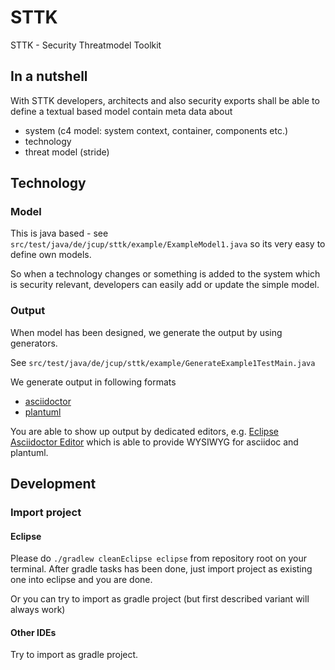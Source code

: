 # STTK
STTK - Security Threatmodel Toolkit

## In a nutshell


With STTK developers, architects and also security exports shall be able to define a textual based model contain meta
data about

- system (c4 model: system context, container, components etc.)
- technology
- threat model (stride)


## Technology
### Model
This is java based - see `src/test/java/de/jcup/sttk/example/ExampleModel1.java` so its very easy to define own
models.

So when a technology changes or something is added to the system which is security relevant, developers can easily
add or update the simple model.

### Output
When model has been designed, we generate the output by using generators.

See `src/test/java/de/jcup/sttk/example/GenerateExample1TestMain.java`

We generate output in following formats

- [asciidoctor](https://https://asciidoctor.org)
- [plantuml](https://www.plantuml.com) 

You are able to show up output by dedicated editors, e.g. [Eclipse Asciidoctor Editor](https://marketplace.eclipse.org/content/asciidoctor-editor) which is able to provide WYSIWYG for asciidoc and plantuml.

## Development

### Import project
#### Eclipse
Please do
`./gradlew cleanEclipse eclipse` from repository root on your terminal.
After gradle tasks has been done, just import project as existing one into eclipse and you are done.

Or you can try to import as gradle project (but first described variant will always work)

#### Other IDEs
Try to import as gradle project.